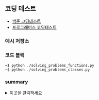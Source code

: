 ## 코딩 테스트

* [백준 코딩테스트](./docs/codingtests/beakjoon/README.md)
* [프로그래머스 코딩테스트](./docs/codingtests/programmers/README.md)


### 예시 저장소

### 코드 블럭
```
~$ python ./solving_problems_functions.py
~$ python ./solving_problems_classes.py
```
### summary
<details>
  <summary>이곳을 클릭하세요</summary>
  <p>추가적인 정보가 여기에 표시됩니다.</p>
</details>
